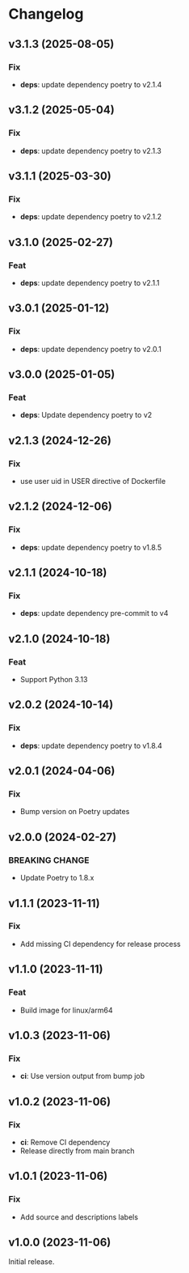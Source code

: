 # Changelog

## v3.1.3 (2025-08-05)

### Fix

- **deps**: update dependency poetry to v2.1.4

## v3.1.2 (2025-05-04)

### Fix

- **deps**: update dependency poetry to v2.1.3

## v3.1.1 (2025-03-30)

### Fix

- **deps**: update dependency poetry to v2.1.2

## v3.1.0 (2025-02-27)

### Feat

- **deps**: update dependency poetry to v2.1.1

## v3.0.1 (2025-01-12)

### Fix

- **deps**: update dependency poetry to v2.0.1

## v3.0.0 (2025-01-05)

### Feat

- **deps**: Update dependency poetry to v2

## v2.1.3 (2024-12-26)

### Fix

- use user uid in USER directive of Dockerfile

## v2.1.2 (2024-12-06)

### Fix

- **deps**: update dependency poetry to v1.8.5

## v2.1.1 (2024-10-18)

### Fix

- **deps**: update dependency pre-commit to v4

## v2.1.0 (2024-10-18)

### Feat

- Support Python 3.13

## v2.0.2 (2024-10-14)

### Fix

- **deps**: update dependency poetry to v1.8.4

## v2.0.1 (2024-04-06)

### Fix

- Bump version on Poetry updates

## v2.0.0 (2024-02-27)

### BREAKING CHANGE

- Update Poetry to 1.8.x

## v1.1.1 (2023-11-11)

### Fix

- Add missing CI dependency for release process

## v1.1.0 (2023-11-11)

### Feat

- Build image for linux/arm64

## v1.0.3 (2023-11-06)

### Fix

- **ci**: Use version output from bump job

## v1.0.2 (2023-11-06)

### Fix

- **ci**: Remove CI dependency
- Release directly from main branch

## v1.0.1 (2023-11-06)

### Fix

- Add source and descriptions labels

## v1.0.0 (2023-11-06)

Initial release.
